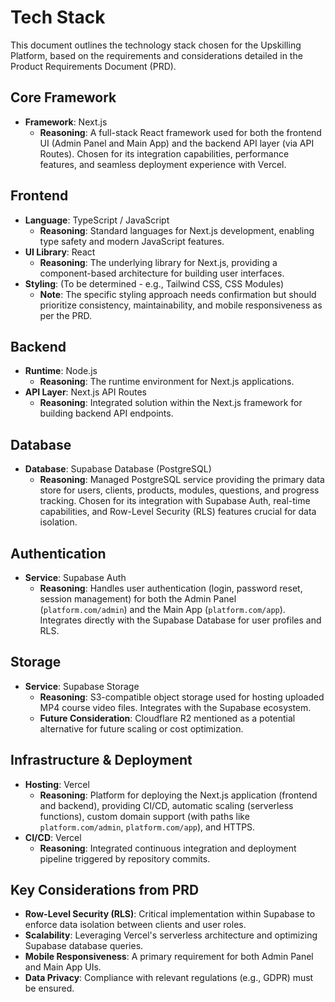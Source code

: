 # Tech Stack

This document outlines the technology stack chosen for the Upskilling Platform, based on the requirements and considerations detailed in the Product Requirements Document (PRD).

## Core Framework

*   **Framework**: Next.js
    *   **Reasoning**: A full-stack React framework used for both the frontend UI (Admin Panel and Main App) and the backend API layer (via API Routes). Chosen for its integration capabilities, performance features, and seamless deployment experience with Vercel.

## Frontend

*   **Language**: TypeScript / JavaScript
    *   **Reasoning**: Standard languages for Next.js development, enabling type safety and modern JavaScript features.
*   **UI Library**: React
    *   **Reasoning**: The underlying library for Next.js, providing a component-based architecture for building user interfaces.
*   **Styling**: (To be determined - e.g., Tailwind CSS, CSS Modules)
    *   **Note**: The specific styling approach needs confirmation but should prioritize consistency, maintainability, and mobile responsiveness as per the PRD.

## Backend

*   **Runtime**: Node.js
    *   **Reasoning**: The runtime environment for Next.js applications.
*   **API Layer**: Next.js API Routes
    *   **Reasoning**: Integrated solution within the Next.js framework for building backend API endpoints.

## Database

*   **Database**: Supabase Database (PostgreSQL)
    *   **Reasoning**: Managed PostgreSQL service providing the primary data store for users, clients, products, modules, questions, and progress tracking. Chosen for its integration with Supabase Auth, real-time capabilities, and Row-Level Security (RLS) features crucial for data isolation.

## Authentication

*   **Service**: Supabase Auth
    *   **Reasoning**: Handles user authentication (login, password reset, session management) for both the Admin Panel (`platform.com/admin`) and the Main App (`platform.com/app`). Integrates directly with the Supabase Database for user profiles and RLS.

## Storage

*   **Service**: Supabase Storage
    *   **Reasoning**: S3-compatible object storage used for hosting uploaded MP4 course video files. Integrates with the Supabase ecosystem.
    *   **Future Consideration**: Cloudflare R2 mentioned as a potential alternative for future scaling or cost optimization.

## Infrastructure & Deployment

*   **Hosting**: Vercel
    *   **Reasoning**: Platform for deploying the Next.js application (frontend and backend), providing CI/CD, automatic scaling (serverless functions), custom domain support (with paths like `platform.com/admin`, `platform.com/app`), and HTTPS.
*   **CI/CD**: Vercel
    *   **Reasoning**: Integrated continuous integration and deployment pipeline triggered by repository commits.

## Key Considerations from PRD

*   **Row-Level Security (RLS)**: Critical implementation within Supabase to enforce data isolation between clients and user roles.
*   **Scalability**: Leveraging Vercel's serverless architecture and optimizing Supabase database queries.
*   **Mobile Responsiveness**: A primary requirement for both Admin Panel and Main App UIs.
*   **Data Privacy**: Compliance with relevant regulations (e.g., GDPR) must be ensured. 